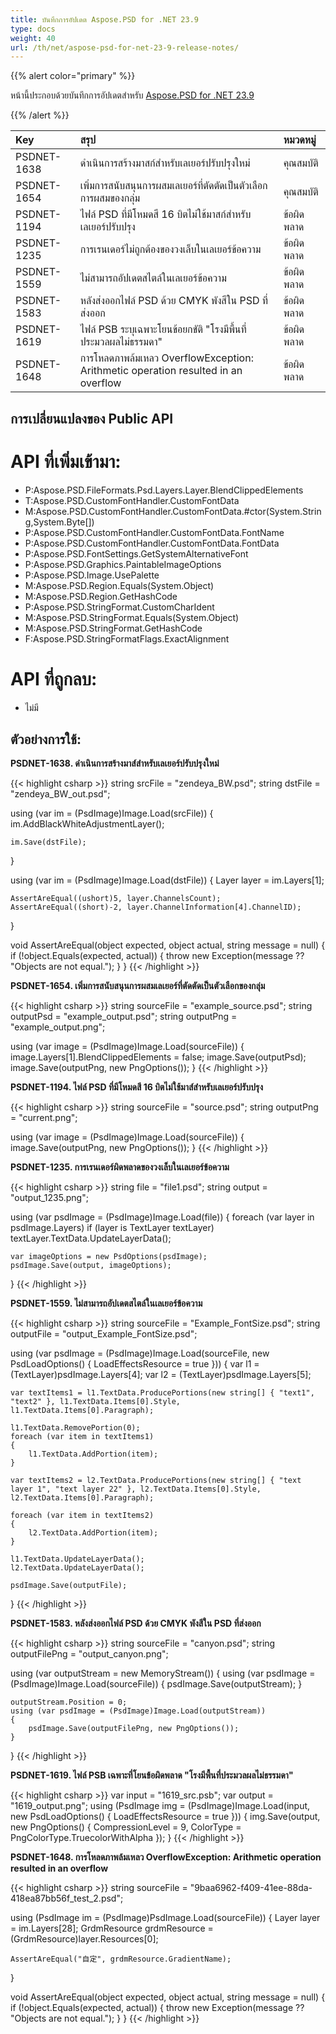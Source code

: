```yaml
---
title: บันทึกการอัปเดต Aspose.PSD for .NET 23.9
type: docs
weight: 40
url: /th/net/aspose-psd-for-net-23-9-release-notes/
---
```


{{% alert color="primary" %}}

หน้านี้ประกอบด้วยบันทึกการอัปเดตสำหรับ [Aspose.PSD for .NET 23.9](https://www.nuget.org/packages/Aspose.PSD/)

{{% /alert %}}

| **Key**     | **สรุป**                                                                                                                | **หมวดหมู่** |
|:------------|:---------------------------------------------------------------------------------------------------------------------------|:--------|
| PSDNET-1638 | ดำเนินการสร้างมาสก์สำหรับเลเยอร์ปรับปรุงใหม่                                                                      | คุณสมบัติ |
| PSDNET-1654 | เพิ่มการสนับสนุนการผสมเลเยอร์ที่ตัดตัดเป็นตัวเลือกการผสมของกลุ่ม                                             | คุณสมบัติ |
| PSDNET-1194 | ไฟล์ PSD ที่มีโหมดสี 16 บิตไม่ใช้มาสก์สำหรับเลเยอร์ปรับปรุง                                       | ข้อผิดพลาด     |
| PSDNET-1235 | การเรนเดอร์ไม่ถูกต้องของวงเล็บในเลเยอร์ข้อความ                                                                  | ข้อผิดพลาด     |
| PSDNET-1559 | ไม่สามารถอัปเดตสไตล์ในเลเยอร์ข้อความ                                                                           | ข้อผิดพลาด     |
| PSDNET-1583 | หลังส่งออกไฟล์ PSD ด้วย CMYK พังสีใน PSD ที่ส่งออก                                                         | ข้อผิดพลาด     |
| PSDNET-1619 | ไฟล์ PSB ระบุเฉพาะโยนข้อยกขัติ "โรงมีพื้นที่ประมวลผลไม่ธรรมดา"                                           | ข้อผิดพลาด     |
| PSDNET-1648 | การโหลดภาพล้มเหลว OverflowException: Arithmetic operation resulted in an overflow                                      | ข้อผิดพลาด     |


## **การเปลี่ยนแปลงของ Public API**
# **API ที่เพิ่มเข้ามา:**
-  P:Aspose.PSD.FileFormats.Psd.Layers.Layer.BlendClippedElements
-  T:Aspose.PSD.CustomFontHandler.CustomFontData
-  M:Aspose.PSD.CustomFontHandler.CustomFontData.#ctor(System.String,System.Byte[])
-  P:Aspose.PSD.CustomFontHandler.CustomFontData.FontName
-  P:Aspose.PSD.CustomFontHandler.CustomFontData.FontData
-  P:Aspose.PSD.FontSettings.GetSystemAlternativeFont
-  P:Aspose.PSD.Graphics.PaintableImageOptions
-  P:Aspose.PSD.Image.UsePalette
-  M:Aspose.PSD.Region.Equals(System.Object)
-  M:Aspose.PSD.Region.GetHashCode
-  P:Aspose.PSD.StringFormat.CustomCharIdent
-  M:Aspose.PSD.StringFormat.Equals(System.Object)
-  M:Aspose.PSD.StringFormat.GetHashCode
-  F:Aspose.PSD.StringFormatFlags.ExactAlignment

# **API ที่ถูกลบ:**
- ไม่มี

## **ตัวอย่างการใช้:**

**PSDNET-1638. ดำเนินการสร้างมาส์สำหรับเลเยอร์ปรับปรุงใหม่**

{{< highlight csharp >}}
string srcFile = "zendeya_BW.psd";
string dstFile = "zendeya_BW_out.psd";

using (var im = (PsdImage)Image.Load(srcFile))
{
    im.AddBlackWhiteAdjustmentLayer();

    im.Save(dstFile);
}

using (var im = (PsdImage)Image.Load(dstFile))
{
    Layer layer = im.Layers[1];

    AssertAreEqual((ushort)5, layer.ChannelsCount);
    AssertAreEqual((short)-2, layer.ChannelInformation[4].ChannelID);
}

void AssertAreEqual(object expected, object actual, string message = null)
{
    if (!object.Equals(expected, actual))
    {
        throw new Exception(message ?? "Objects are not equal.");
    }
}
{{< /highlight >}}

**PSDNET-1654. เพิ่มการสนับสนุนการผสมเลเยอร์ที่ตัดตัดเป็นตัวเลือกของกลุ่ม**

{{< highlight csharp >}}
string sourceFile = "example_source.psd";
string outputPsd = "example_output.psd";
string outputPng = "example_output.png";

using (var image = (PsdImage)Image.Load(sourceFile))
{
    image.Layers[1].BlendClippedElements = false;
    image.Save(outputPsd);
    image.Save(outputPng, new PngOptions());
}
{{< /highlight >}}

**PSDNET-1194. ไฟล์ PSD ที่มีโหมดสี 16 บิตไม่ใช้มาส์สำหรับเลเยอร์ปรับปรุง**

{{< highlight csharp >}}
string sourceFile = "source.psd";
string outputPng = "current.png";

using (var image = (PsdImage)Image.Load(sourceFile))
{
    image.Save(outputPng, new PngOptions());
}
{{< /highlight >}}

**PSDNET-1235. การเรนเดอร์ผิดพลาดของวงเล็บในเลเยอร์ข้อความ**

{{< highlight csharp >}}
string file = "file1.psd";
string output = "output_1235.png";

using (var psdImage = (PsdImage)Image.Load(file))
{
    foreach (var layer in psdImage.Layers)
    if (layer is TextLayer textLayer)
    textLayer.TextData.UpdateLayerData();

    var imageOptions = new PsdOptions(psdImage);
    psdImage.Save(output, imageOptions);
}
{{< /highlight >}}

**PSDNET-1559. ไม่สามารถอัปเดตสไตล์ในเลเยอร์ข้อความ**

{{< highlight csharp >}}
string sourceFile = "Example_FontSize.psd";
string outputFile = "output_Example_FontSize.psd";

using (var psdImage = (PsdImage)Image.Load(sourceFile, new PsdLoadOptions() { LoadEffectsResource = true }))
{
    var l1 = (TextLayer)psdImage.Layers[4];
    var l2 = (TextLayer)psdImage.Layers[5];

    var textItems1 = l1.TextData.ProducePortions(new string[] { "text1", "text2" }, l1.TextData.Items[0].Style, l1.TextData.Items[0].Paragraph);

    l1.TextData.RemovePortion(0);
    foreach (var item in textItems1)
    {
        l1.TextData.AddPortion(item);
    }

    var textItems2 = l2.TextData.ProducePortions(new string[] { "text layer 1", "text layer 22" }, l2.TextData.Items[0].Style, l2.TextData.Items[0].Paragraph);

    foreach (var item in textItems2)
    {
        l2.TextData.AddPortion(item);
    }

    l1.TextData.UpdateLayerData();
    l2.TextData.UpdateLayerData();

    psdImage.Save(outputFile);
}
{{< /highlight >}}

**PSDNET-1583. หลังส่งออกไฟล์ PSD ด้วย CMYK พังสีใน PSD ที่ส่งออก**

{{< highlight csharp >}}
string sourceFile = "canyon.psd";
string outputFilePng = "output_canyon.png";

using (var outputStream = new MemoryStream())
{
    using (var psdImage = (PsdImage)Image.Load(sourceFile))
    {
        psdImage.Save(outputStream);
    }

    outputStream.Position = 0;
    using (var psdImage = (PsdImage)Image.Load(outputStream))
    {
        psdImage.Save(outputFilePng, new PngOptions());
    }
}
{{< /highlight >}}

**PSDNET-1619. ไฟล์ PSB เฉพาะที่โยนข้อผิดพลาด "โรงมีพื้นที่ประมวลผลไม่ธรรมดา"**

{{< highlight csharp >}}
var input = "1619_src.psb";
var output = "1619_output.png";
using (PsdImage img = (PsdImage)Image.Load(input, new PsdLoadOptions() { LoadEffectsResource = true }))
{
    img.Save(output,
    new PngOptions() { CompressionLevel = 9, ColorType = PngColorType.TruecolorWithAlpha });
}
{{< /highlight >}}

**PSDNET-1648. การโหลดภาพล้มเหลว OverflowException: Arithmetic operation resulted in an overflow**

{{< highlight csharp >}}
string sourceFile = "9baa6962-f409-41ee-88da-418ea87bb56f_test_2.psd";

using (PsdImage im = (PsdImage)PsdImage.Load(sourceFile))
{
    Layer layer = im.Layers[28];
    GrdmResource grdmResource = (GrdmResource)layer.Resources[0];

    AssertAreEqual("自定", grdmResource.GradientName);
}

void AssertAreEqual(object expected, object actual, string message = null)
{
    if (!object.Equals(expected, actual))
    {
        throw new Exception(message ?? "Objects are not equal.");
    }
}
{{< /highlight >}}

